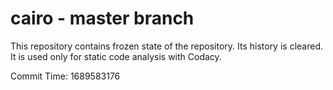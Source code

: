 # cairo - master branch

This repository contains frozen state of the repository.
Its history is cleared. It is used only for static code
analysis with Codacy.

Commit Time: 1689583176
